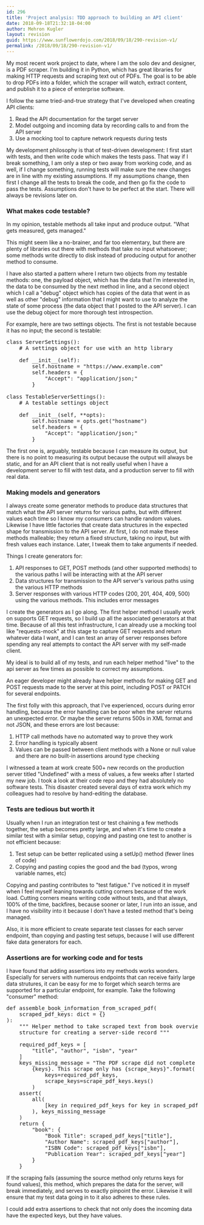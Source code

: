 ```yaml
---
id: 296
title: 'Project analysis: TDD approach to building an API client'
date: 2018-09-18T21:32:18-04:00
author: Mehron Kugler
layout: revision
guid: https://www.sunflowerdojo.com/2018/09/18/290-revision-v1/
permalink: /2018/09/18/290-revision-v1/
---
```

My most recent work project to date, where I am the solo dev and designer, is a PDF scraper. I'm building it in Python, which has great libraries for making HTTP requests and scraping text out of PDFs. The goal is to be able to drop PDFs into a folder, which the scraper will watch, extract content, and publish it to a piece of enterprise software.

I follow the same tried-and-true strategy that I've developed when creating API clients:

  1. Read the API documentation for the target server
  2. Model outgoing and incoming data by recording calls to and from the API server
  3. Use a mocking tool to capture network requests during tests

My development philosophy is that of test-driven development: I first start with tests, and then write code which makes the tests pass. That way if I break something, I am only a step or two away from working code, and as well, if I change something, running tests will make sure the new changes are in line with my existing assumptions. If my assumptions change, then first I change all the tests to break the code, and then go fix the code to pass the tests. Assumptions don't have to be perfect at the start. There will always be revisions later on.

<!--more-->

### What makes code testable?

In my opinion, testable methods all take input and produce output. "What gets measured, gets managed."

This might seem like a no-brainer, and far too elementary, but there are plenty of libraries out there with methods that take no input whatsoever; some methods write directly to disk instead of producing output for another method to consume.

I have also started a pattern where I return two objects from my testable methods: one, the payload object, which has the data that I'm interested in, the data to be consumed by the next method in line, and a second object which I call a "debug" object which has copies of the data that went in as well as other "debug" information that I might want to use to analyze the state of some process (the data object that I posted to the API server). I can use the debug object for more thorough test introspection.

For example, here are two settings objects. The first is not testable because it has no input; the second is testable:

<pre>class ServerSettings():
    # A settings object for use with an http library

    def __init__(self):
        self.hostname = "https://www.example.com"
        self.headers = {
            "Accept": "application/json;"
        }

class TestableServerSettings():
    # A testable settings object

    def __init__(self, **opts):
        self.hostname = opts.get("hostname")
        self.headers = {
            "Accept": "application/json;"
        }
</pre>

The first one is, arguably, testable because I can measure its output, but there is no point to measuring its output because the output will always be static, and for an API client that is not really useful when I have a development server to fill with test data, and a production server to fill with real data.

### Making models and generators

I always create some generator methods to produce data structures that match what the API server returns for various paths, but with different values each time so I know my consumers can handle random values. Likewise I have little factories that create data structures in the expected shape for transmission to the API server. At first, I do not make these methods malleable; they return a fixed structure, taking no input, but with fresh values each instance. Later, I tweak them to take arguments if needed.

Things I create generators for:

  1. API responses to GET, POST methods (and other supported methods) to the various paths I will be interacting with at the API server
  2. Data structures for transmission to the API server's various paths using the various HTTP methods
  3. Server responses with various HTTP codes (200, 201, 404, 409, 500) using the various methods. This includes error messages

I create the generators as I go along. The first helper method I usually work on supports GET requests, so I build up all the associated generators at that time. Because of all this test infrastructure, I can already use a mocking tool like "requests-mock" at this stage to capture GET requests and return whatever data I want, and I can test an array of server responses before spending any real attempts to contact the API server with my self-made client.

My ideal is to build all of my tests, and run each helper method "live" to the api server as few times as possible to correct my assumptions.

An eager developer might already have helper methods for making GET and POST requests made to the server at this point, including POST or PATCH for several endpoints.

The first folly with this approach, that I've experienced, occurs during error handling, because the error handling can be poor when the server returns an unexpected error. Or maybe the server returns 500s in XML format and not JSON, and these errors are lost because:

  1. HTTP call methods have no automated way to prove they work
  2. Error handling is typically absent
  3. Values can be passed between client methods with a None or null value and there are no built-in assertions around type checking

I witnessed a team at work create 500+ new records on the production server titled "Undefined" with a mess of values, a few weeks after I started my new job. I took a look at their code repo and they had absolutely no software tests. This disaster created several days of extra work which my colleagues had to resolve by hand-editing the database.

### Tests are tedious but worth it

Usually when I run an integration test or test chaining a few methods together, the setup becomes pretty large, and when it's time to create a similar test with a similar setup, copying and pasting one test to another is not efficient because:

  1. Test setup can be better replicated using a setUp() method (fewer lines of code)
  2. Copying and pasting copies the good and the bad (typos, wrong variable names, etc)

Copying and pasting contributes to "test fatigue." I've noticed it in myself when I feel myself leaning towards cutting corners because of the work load. Cutting corners means writing code without tests, and that always, 100% of the time, backfires, because sooner or later, I run into an issue, and I have no visibility into it because I don't have a tested method that's being managed.

Also, it is more efficient to create separate test classes for each server endpoint, than copying and pasting test setups, because I will use different fake data generators for each.

### Assertions are for working code and for tests

I have found that adding assertions into my methods works wonders. Especially for servers with numerous endpoints that can receive fairly large data strutures, it can be easy for me to forget which search terms are supported for a particular endpoint, for example. Take the following "consumer" method:

<pre>def assemble_book_information_from_scraped_pdf(
    scraped_pdf_keys: dict = {}
):
    """ Helper method to take scraped text from book overview PDF and assemble data
    structure for creating a server-side record """

    required_pdf_keys = [
        "title", "author", "isbn", "year"
    ]
    keys_missing_message = "The PDF scrape did not complete as expected. Required keys:"\
        {keys}. This scrape only has {scrape_keys}".format(
            keys=required_pdf_keys,
            scrape_keys=scrape_pdf_keys.keys()
        )
    assert(
        all(
            [key in required_pdf_keys for key in scraped_pdf_keys]
        ), keys_missing_message
    )
    return {
        "book": {
            "Book Title": scraped_pdf_keys["title"],
            "Author Name": scraped_pdf_keys["author"],
            "ISBN Code": scraped_pdf_keys["isbn"],
            "Publication Year": scraped_pdf_keys["year"]
        }
    }
</pre>

If the scraping fails (assuming the source method only returns keys for found values), this method, which prepares the data for the server, will break immediately, and serves to exactly pinpoint the error. Likewise it will ensure that my test data going in to it also adheres to these rules.

I could add extra assertions to check that not only does the incoming data have the expected keys, but they have values.
